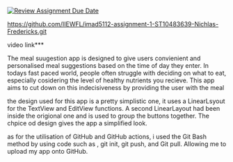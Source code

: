 [![Review Assignment Due Date](https://classroom.github.com/assets/deadline-readme-button-22041afd0340ce965d47ae6ef1cefeee28c7c493a6346c4f15d667ab976d596c.svg)](https://classroom.github.com/a/70UuwkKC)


https://github.com/IIEWFL/imad5112-assignment-1-ST10483639-Nichlas-Fredericks.git

video link***


The meal suugestion app is designed to give users convienient and personalised meal suggestions based on the time of day they enter. In todays fast paced world, people often struggle with deciding on what to eat, especially cosidering the level of healthy nutrients you recieve. This app aims to cut down on this indecisiveness by providing the user with the meal


the design used for this app is a pretty simplistic one, it uses a LinearLsyout for the TextView and EditView functions. A second LinearLayout had been inside the origional one and is used to group the buttons together. The chpice od design gives the app a simplified look.

as for the utilisation of GitHub and GitHub actions, i used the Git Bash method by using code such as , git init, git push, and Git pull. Allowing me to upload my app onto GitHub.


